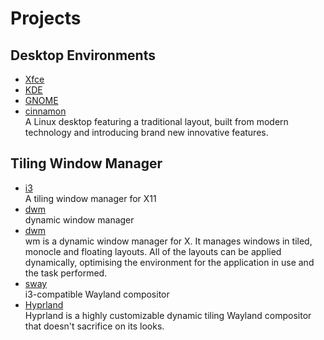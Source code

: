# Projects

## Desktop Environments

- [Xfce](https://gitlab.xfce.org/xfce)
- [KDE](https://invent.kde.org/)
- [GNOME](https://gitlab.gnome.org/GNOME)
- [cinnamon](https://github.com/linuxmint/cinnamon)
  <br/>A Linux desktop featuring a traditional layout, built from modern technology and introducing brand new innovative
  features.

## Tiling Window Manager

- [i3](https://github.com/i3/i3)
  <br/>A tiling window manager for X11
- [dwm](https://git.suckless.org/dwm/)
  <br/>dynamic window manager
- [dwm](https://dwm.suckless.org/)
  <br/>wm is a dynamic window manager for X. It manages windows in tiled, monocle and floating layouts. All of the
  layouts can be applied dynamically, optimising the environment for the application in use and the task performed.
- [sway](https://github.com/swaywm/sway)
  <br/>i3-compatible Wayland compositor
- [Hyprland](https://github.com/hyprwm/Hyprland)
  <br/>Hyprland is a highly customizable dynamic tiling Wayland compositor that doesn't sacrifice on its looks.